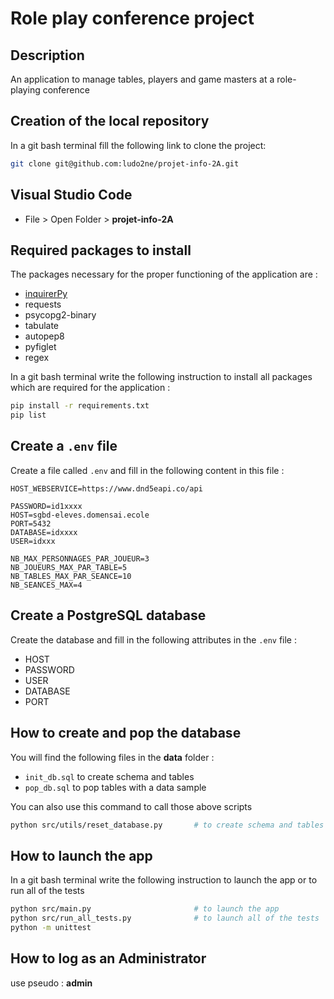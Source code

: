 # Role play conference project

## Description

An application to manage tables, players and game masters at a role-playing conference


## Creation of the local repository

In a git bash terminal fill the following link to clone the project:
```bash
git clone git@github.com:ludo2ne/projet-info-2A.git
```


## Visual Studio Code 

* File > Open Folder > **projet-info-2A**


## Required packages to install

The packages necessary for the proper functioning of the application are :
* [inquirerPy](https://inquirerpy.readthedocs.io/en/latest/)
* requests
* psycopg2-binary
* tabulate
* autopep8
* pyfiglet
* regex

In a git bash terminal write the following instruction to install all packages which are required for the application :
```bash
pip install -r requirements.txt
pip list
```


## Create a `.env` file
Create a file called `.env` and fill in the following content in this file :

```
HOST_WEBSERVICE=https://www.dnd5eapi.co/api

PASSWORD=id1xxxx
HOST=sgbd-eleves.domensai.ecole
PORT=5432
DATABASE=idxxxx
USER=idxxx

NB_MAX_PERSONNAGES_PAR_JOUEUR=3
NB_JOUEURS_MAX_PAR_TABLE=5
NB_TABLES_MAX_PAR_SEANCE=10
NB_SEANCES_MAX=4
```


## Create a PostgreSQL database 
Create the database and fill in the following attributes in the `.env` file :
- HOST
- PASSWORD
- USER
- DATABASE
- PORT


## How to create and pop the database

You will find the following files in the **data** folder :
* `init_db.sql` to create schema and tables
* `pop_db.sql` to pop tables with a data sample

You can also use this command to call those above scripts
```bash
python src/utils/reset_database.py       # to create schema and tables and then pop tables with a data sample
```


## How to launch the app

In a git bash terminal write the following instruction to launch the app or to run all of the tests
```bash
python src/main.py                       # to launch the app
python src/run_all_tests.py              # to launch all of the tests
python -m unittest
```


## How to log as an Administrator

use pseudo : **admin**
